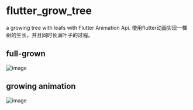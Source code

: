 # flutter_grow_tree

a growing tree with leafs with Flutter Animation Api.
使用flutter动画实现一棵树的生长，并且同时长满叶子的过程。

## full-grown
![image](https://github.com/lswc225/flutter_grow_tree/tree/main/jpg/tree.jpg)

## growing animation
![image](https://github.com/lswc225/flutter_grow_tree/tree/main/gif/growtree.gif)

